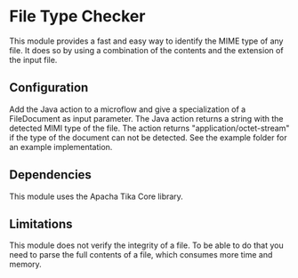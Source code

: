 # File Type Checker
This module provides a fast and easy way to identify the MIME type of any file. It does so by using a combination of the contents and the extension of the input file. 

## Configuration
Add the Java action to a microflow and give a specialization of a FileDocument as input parameter. The Java action returns a string with the detected MIMI type of the file. The action returns "application/octet-stream" if the type of the document can not be detected. See the example folder for an example implementation.

## Dependencies
This module uses the Apacha Tika Core library.

## Limitations
This module does not verify the integrity of a file. To be able to do that you need to parse the full contents of a file, which consumes more time and memory. 
